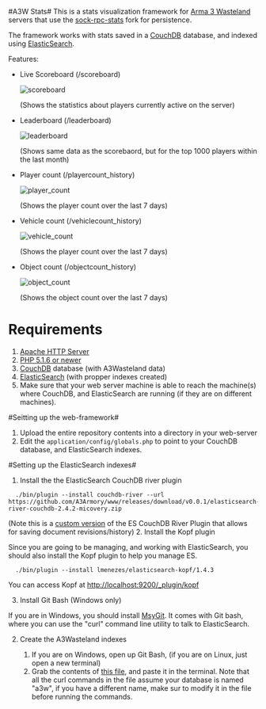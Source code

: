 #A3W Stats#
This is a stats visualization framework for [Arma 3 Wasteland](http://a3wasteland.com/) servers that use the [sock-rpc-stats](https://github.com/micovery/ArmA3_Wasteland.Altis) fork for persistence.

The framework works with stats saved in a [CouchDB](http://couchdb.apache.org/) database, and indexed using [ElasticSearch](http://www.elasticsearch.org/).

Features:

- Live Scoreboard (/scoreboard)

  ![scoreboard](http://i.imgur.com/V49MLLZ.png)
  
  (Shows the statistics about players currently active on the server)

- Leaderboard (/leaderboard)

  ![leaderboard](http://i.imgur.com/aF9MKw5.png)
  
  (Shows same data as the scorebaord, but for the top 1000 players within the last month)
  
- Player count (/playercount_history)

  ![player_count](http://i.imgur.com/qJtZzg5.png)
  
  (Shows the player count over the last 7 days)
  
- Vehicle count (/vehiclecount_history)

  ![vehicle_count](http://i.imgur.com/FK5R4S3.png)
  
  (Shows the player count over the last 7 days)
  
- Object count (/objectcount_history)

  ![object_count](http://i.imgur.com/cHrZu1B.png)
  
  (Shows the object count over the last 7 days)
  

# Requirements #
  1. [Apache HTTP Server](http://httpd.apache.org/)
  2. [PHP 5.1.6 or newer](http://php.net/)
  3. [CouchDB](http://couchdb.apache.org/) database (with A3Wasteland data)
  4. [ElasticSearch](http://www.elasticsearch.org/) (with propper indexes created)
  4. Make sure that your web server machine is able to reach the machine(s) where CouchDB, and ElasticSearch are running (if they are on different machines).



#Seitting up the web-framework#
  1. Upload the entire repository contents into a directory in your web-server
  2. Edit the ```application/config/globals.php``` to point to your CouchDB database, and ElasticSearch indexes.



#Setting up the ElasticSearch indexes#
1. Install the the ElasticSearch CouchDB river plugin

  ```
    ./bin/plugin --install couchdb-river --url  https://github.com/A3Armory/www/releases/download/v0.0.1/elasticsearch-river-couchdb-2.4.2-micovery.zip
  ```
  (Note this is a [custom version](https://github.com/elasticsearch/elasticsearch-river-couchdb/pull/86) of the ES CouchDB River Plugin that allows for saving document revisions/history)
2. Install the Kopf plugin 

  Since you are going to be managing, and working with ElasticSearch, you should also install the Kopf plugin to help you manage ES.
  ```
    ./bin/plugin --install lmenezes/elasticsearch-kopf/1.4.3
  ```
  You can access Kopf at [http://localhost:9200/_plugin/kopf](http://localhost:9200/_plugin/kopf)
  
3. Install Git Bash (Windows only)

  If you are in Windows, you should install [MsyGit](https://msysgit.github.io/). It comes with Git bash, where you can use the "curl" command line utility to talk to ElasticSearch.

2. Create the A3Wasteland indexes

   1. If you are on Windows, open up Git Bash,  (if you are on Linux, just open a new terminal)
   2. Grab the contents of [this file](https://github.com/A3Armory/www/blob/master/elasticsearch_curl.txt), and paste it in the terminal. Note that all the curl commands in the file assume your database is named "a3w", if you have a different name, make sur to modify it in the file before running the commands.

  



